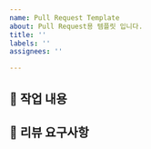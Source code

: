 ```yaml
---
name: Pull Request Template
about: Pull Request용 템플릿 입니다.
title: ''
labels: ''
assignees: ''

---
```


## 📝 작업 내용
<!-- 이번 PR에서 작업한 내용을 간략히 설명해주세요 -->

## 💬 리뷰 요구사항
<!-- 리뷰어가 특별히 봐주었으면 하는 부분이 있다면 작성해주세요 -->
